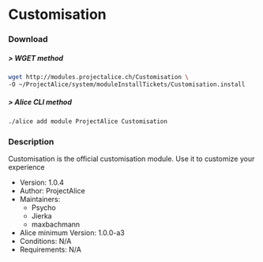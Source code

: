 # Customisation

### Download

##### > WGET method
```bash
wget http://modules.projectalice.ch/Customisation \
-O ~/ProjectAlice/system/moduleInstallTickets/Customisation.install
```

##### > Alice CLI method
```bash
./alice add module ProjectAlice Customisation
```

### Description
Customisation is the official customisation module. Use it to customize your experience

- Version: 1.0.4
- Author: ProjectAlice
- Maintainers:
  - Psycho
  - Jierka
  - maxbachmann
- Alice minimum Version: 1.0.0-a3
- Conditions: N/A
- Requirements: N/A
